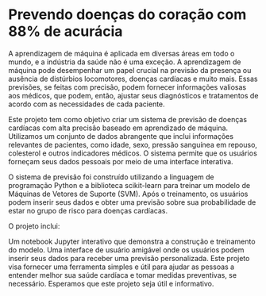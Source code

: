 # Prevendo doenças do coração com 88% de acurácia

A aprendizagem de máquina é aplicada em diversas áreas em todo o mundo, e a indústria da saúde não é uma exceção. A aprendizagem de máquina pode desempenhar um papel crucial na previsão da presença ou ausência de distúrbios locomotores, doenças cardíacas e muito mais. Essas previsões, se feitas com precisão, podem fornecer informações valiosas aos médicos, que podem, então, ajustar seus diagnósticos e tratamentos de acordo com as necessidades de cada paciente.

Este projeto tem como objetivo criar um sistema de previsão de doenças cardíacas com alta precisão baseado em aprendizado de máquina. Utilizamos um conjunto de dados abrangente que inclui informações relevantes de pacientes, como idade, sexo, pressão sanguínea em repouso, colesterol e outros indicadores médicos. O sistema permite que os usuários forneçam seus dados pessoais por meio de uma interface interativa.

O sistema de previsão foi construído utilizando a linguagem de programação Python e a biblioteca scikit-learn para treinar um modelo de Máquinas de Vetores de Suporte (SVM). Após o treinamento, os usuários podem inserir seus dados e obter uma previsão sobre sua probabilidade de estar no grupo de risco para doenças cardíacas.

O projeto inclui:

Um notebook Jupyter interativo que demonstra a construção e treinamento do modelo.
Uma interface de usuário amigável onde os usuários podem inserir seus dados para receber uma previsão personalizada.
Este projeto visa fornecer uma ferramenta simples e útil para ajudar as pessoas a entender melhor sua saúde cardíaca e tomar medidas preventivas, se necessário. Esperamos que este projeto seja útil e informativo.
